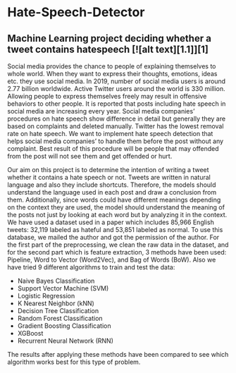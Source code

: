 # Hate-Speech-Detector
## Machine Learning project deciding whether a tweet contains hatespeech [![alt text][1.1]][1]

  Social media provides the chance to people of explaining themselves to whole world. When they want to express their thoughts, emotions, ideas etc. they use social media. In 2019, number of social media users is around 2.77 billion worldwide. Active Twitter users around the world is 330 million.
  Allowing people to express themselves freely may result in offensive behaviors to other people. It is reported that posts including hate speech in social media are increasing every year. Social media companies’ procedures on hate speech show difference in detail but generally they are based on complaints and deleted manually. Twitter has the lowest removal rate on hate speech.
  We want to implement hate speech detection that helps social media companies’ to handle them before the post without any complaint. Best result of this procedure will be people that may offended from the post will not see them and get offended or hurt. 

  Our aim on this project is to determine the intention of writing a tweet whether it contains a hate speech or not. Tweets are written in natural language and also they include shortcuts. Therefore, the models should understand the language used in each post and draw a conclusion from them. Additionally, since words could have different meanings depending on the context they are used, the model should understand the meaning of the posts not just by looking at each word but by analyzing it in the context. 
  We have used a dataset used in a paper which includes 85,966 English tweets: 32,119 labeled as hateful and 53,851 labeled as normal. To use this database, we mailed the author and got the permission of the author.
  For the first part of the preprocessing, we clean the raw data in the dataset, and for the second part which is feature extraction, 3 methods have been used: Pipeline, Word to Vector (Word2Vec), and Bag of Words (BoW). Also we have tried 9 different algorithms to train and test the data: 
- Naive Bayes Classification
- Support Vector Machine (SVM)
- Logistic Regression
- K Nearest Neighbor (kNN)
- Decision Tree Classification
- Random Forest Classification
- Gradient Boosting Classification
- XGBoost
- Recurrent Neural Network (RNN) 

The results after applying these methods have been compared to see which algorithm works best for this type of problem.
